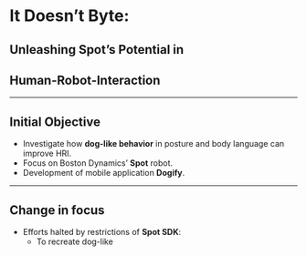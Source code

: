 # It Doesn’t Byte: 
## Unleashing Spot’s Potential in 
## Human-Robot-Interaction
---
## Initial Objective
- Investigate how **dog-like behavior** in posture and body language can improve HRI.
- Focus on Boston Dynamics’ **Spot** robot.
- Development of mobile application **Dogify**.

---

## Change in focus
- Efforts halted by restrictions of **Spot SDK**:
  - To recreate dog-like 